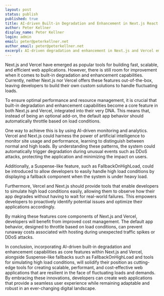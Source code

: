 ```yaml
---
layout: post
status: publish
published: true
title: AI-driven Built-in Degradation and Enhancement in Next.js React Apps on Vercel
author: Peter Kellner
display_name: Peter Kellner
login: admin
email: peter@peterkellner.net
author_email: peter@peterkellner.net
excerpt: AI-driven degradation and enhancement in Next.js and Vercel empower developers to create adaptable, cost-effective web apps that seamlessly handle fluctuating loads and maintain a robust user experience.
---
```



Next.js and Vercel have emerged as popular tools for building fast, scalable, and efficient web applications. However, there is still room for improvement when it comes to built-in degradation and enhancement capabilities. Currently, neither Next.js nor Vercel offers these features out-of-the-box, leaving developers to build their own custom solutions to handle fluctuating loads.

To ensure optimal performance and resource management, it is crucial that built-in degradation and enhancement capabilities become a core feature in both Next.js and Vercel, integrated into their very DNA. This means that, instead of being an optional add-on, the default app behavior should automatically throttle based on load conditions.

One way to achieve this is by using AI-driven monitoring and analytics. Vercel and Next.js could harness the power of artificial intelligence to monitor site usage and performance, learning to distinguish between normal and high loads. By understanding these patterns, the system could automatically trigger degradation during unusual events such as DDoS attacks, protecting the application and minimizing the impact on users.

Additionally, a Suspense-like feature, such as FallbackOnHighLoad, could be introduced to allow developers to easily handle high load conditions by displaying a fallback component when the system is under heavy load.

Furthermore, Vercel and Next.js should provide tools that enable developers to simulate high load conditions easily, allowing them to observe how their app degrades without having to wait for real-world failures. This empowers developers to proactively identify potential issues and optimize their applications accordingly.

By making these features core components of Next.js and Vercel, developers will benefit from improved cost management. The default app behavior, designed to throttle based on load conditions, can prevent runaway costs associated with hosting during unexpected traffic spikes or DDoS attacks.

In conclusion, incorporating AI-driven built-in degradation and enhancement capabilities as core features within Next.js and Vercel, alongside Suspense-like fallbacks such as FallbackOnHighLoad and tools for simulating high load conditions, will solidify their position as cutting-edge tools for creating scalable, performant, and cost-effective web applications that are resilient in the face of fluctuating loads and demands. By embracing these innovations, developers can create web applications that provide a seamless user experience while remaining adaptable and robust in an ever-changing digital landscape.
